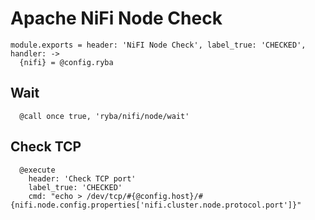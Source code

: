 
# Apache NiFi Node Check

    module.exports = header: 'NiFI Node Check', label_true: 'CHECKED', handler: ->
      {nifi} = @config.ryba

## Wait
      
      @call once true, 'ryba/nifi/node/wait'

## Check TCP

      @execute
        header: 'Check TCP port'
        label_true: 'CHECKED'
        cmd: "echo > /dev/tcp/#{@config.host}/#{nifi.node.config.properties['nifi.cluster.node.protocol.port']}"
